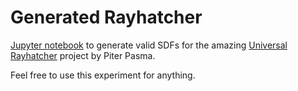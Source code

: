 # Generated Rayhatcher

[Jupyter notebook](blob/master/Generated_Rayhatcher.ipynb) to generate valid SDFs for the amazing [Universal Rayhatcher](https://www.fxhash.xyz/generative/slug/universal-rayhatcher) project by Piter Pasma.

Feel free to use this experiment for anything.
